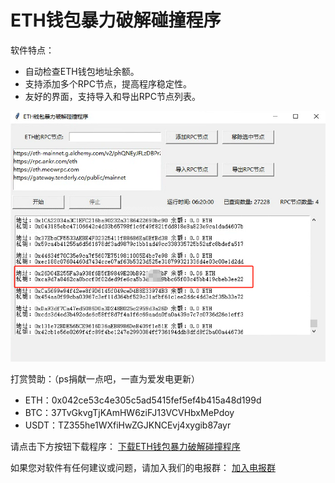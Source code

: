 # ETH钱包暴力破解碰撞程序

软件特点：
- 自动检查ETH钱包地址余额。
- 支持添加多个RPC节点，提高程序稳定性。
- 友好的界面，支持导入和导出RPC节点列表。

![程序展示图](https://raw.githubusercontent.com/qskg8/qskg8.github.io/89fffa0dc936e7129a300778184a16eb68952479/1719472104034.png)

打赏赞助：（ps捐献一点吧，一直为爱发电更新）
- ETH：0x042ce53c4e305c5ad5415fef5ef4b415a48d199d
- BTC：37TvGkvgTjKAmHW6ziFJ13VCVHbxMePdoy
- USDT：TZ355he1WXfiHwZGJKNCEvj4xygib87ayr

请点击下方按钮下载程序：
[下载ETH钱包暴力破解碰撞程序](https://xtcx1.lanzouu.com/b03j4zg6j)

如果您对软件有任何建议或问题，请加入我们的电报群：
[加入电报群](https://t.me/btc88888eeth)
